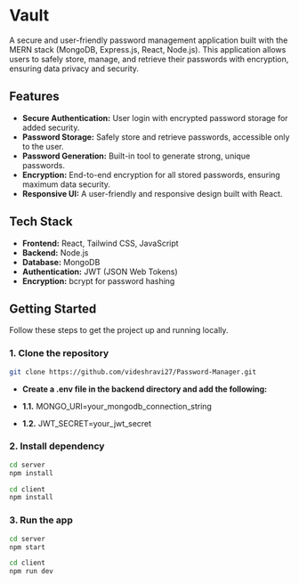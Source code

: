 # Vault

A secure and user-friendly password management application built with the MERN stack (MongoDB, Express.js, React, Node.js). This application allows users to safely store, manage, and retrieve their passwords with encryption, ensuring data privacy and security.

## Features

- **Secure Authentication:** User login with encrypted password storage for added security.
- **Password Storage:** Safely store and retrieve passwords, accessible only to the user.
- **Password Generation:** Built-in tool to generate strong, unique passwords.
- **Encryption:** End-to-end encryption for all stored passwords, ensuring maximum data security.
- **Responsive UI:** A user-friendly and responsive design built with React.

## Tech Stack

- **Frontend:** React, Tailwind CSS, JavaScript
- **Backend:** Node.js 
- **Database:** MongoDB
- **Authentication:** JWT (JSON Web Tokens)
- **Encryption:** bcrypt for password hashing

## Getting Started

Follow these steps to get the project up and running locally.

### 1. Clone the repository

```bash
git clone https://github.com/videshravi27/Password-Manager.git
```

- **Create a .env file in the backend directory and add the following:**

- **1.1.** MONGO_URI=your_mongodb_connection_string
- **1.2.** JWT_SECRET=your_jwt_secret

### 2. Install dependency

```bash
cd server
npm install

cd client
npm install
```

### 3. Run the app

```bash
cd server
npm start

cd client
npm run dev
```
